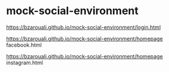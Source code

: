 # mock-social-environment

https://bzarouali.github.io/mock-social-environment/login.html

https://bzarouali.github.io/mock-social-environment/homepage facebook.html 

https://bzarouali.github.io/mock-social-environment/homepage instagram.html 

